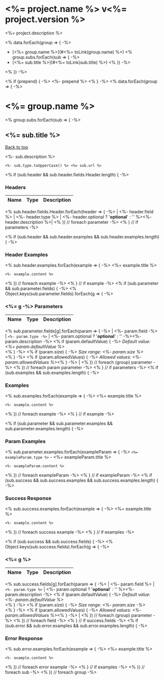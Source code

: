<a name="top"></a>
# <%= project.name %> v<%= project.version %>

<%= project.description %>

<% data.forEach(group => { -%>
- [<%= group.name %>](#<%= toLink(group.name) %>)
	<% group.subs.forEach(sub => { -%>
- [<%= sub.title %>](#<%= toLink(sub.title) %>)
	<% }) -%>

<% }) -%>

<% if (prepend) { -%>
<%- prepend %>
<% } -%>
<% data.forEach(group => { -%>
# <a name='<%= toLink(group.name) %>'></a> <%= group.name %>

<% group.subs.forEach(sub => { -%>
## <a name='<%= toLink(sub.title) %>'></a> <%= sub.title %>
[Back to top](#top)

<%- sub.description %>

```
<%- sub.type.toUpperCase() %> <%= sub.url %>
```
<% if (sub.header && sub.header.fields.Header.length) { -%>
### Headers
| Name    | Type      | Description                          |
|---------|-----------|--------------------------------------|
<% sub.header.fields.Header.forEach(header => { -%>
| <%- header.field %> | <%- header.type %> | <%- header.optional ? '**optional**' : '' %><%- header.description %>|
<% }) // foreach parameter -%>
<% } // if parameters -%>

<% if (sub.header && sub.header.examples && sub.header.examples.length) { -%>

### Header Examples
<% sub.header.examples.forEach(example => { -%>
<%= example.title %>

```
<%- example.content %>
```
<% }) // foreach example -%>
<% } // if example -%>
<% if (sub.parameter && sub.parameter.fields) { -%>
<% Object.keys(sub.parameter.fields).forEach(g => { -%>
### <%= g -%> Parameters
| Name     | Type       | Description                           |
|:---------|:-----------|:--------------------------------------|
<% sub.parameter.fields[g].forEach(param => { -%>
| <%- param.field -%> | `<%- param.type -%>` | <%- param.optional ? '**optional**' : '' -%><%- param.description -%>
<% if (param.defaultValue) { -%>
_Default value: <%= param.defaultValue %>_<br><% } -%>
<% if (param.size) { -%>
_Size range: <%- param.size %>_<br><% } -%>
<% if (param.allowedValues) { -%>
_Allowed values: <%- param.allowedValues %>_<% } -%> |
<% }) // foreach (group) parameter -%>
<% }) // foreach param parameter -%>
<% } // if parameters -%>
<% if (sub.examples && sub.examples.length) { -%>

### Examples
<% sub.examples.forEach(example => { -%>
<%= example.title %>

```
<%- example.content %>
```
<% }) // foreach example -%>
<% } // if example -%>

<% if (sub.parameter && sub.parameter.examples && sub.parameter.examples.length) { -%>
### Param Examples
<% sub.parameter.examples.forEach(exampleParam => { -%>
`<%= exampleParam.type %>` - <%= exampleParam.title %>

```<%= exampleParam.type %>
<%- exampleParam.content %>
```
<% }) // foreach exampleParam -%>
<% } // if exampleParam -%>
<% if (sub.success && sub.success.examples && sub.success.examples.length) { -%>
### Success Response
<% sub.success.examples.forEach(example => { -%>
<%= example.title %>

```
<%- example.content %>
```
<% }) // foreach success example -%>
<% } // if examples -%>

<% if (sub.success && sub.success.fields) { -%>
<% Object.keys(sub.success.fields).forEach(g => { -%>
### <%= g %>
| Name     | Type       | Description                           |
|:---------|:-----------|:--------------------------------------|
<% sub.success.fields[g].forEach(param => { -%>
| <%- param.field %> | `<%- param.type %>` | <%- param.optional ? '**optional**' : '' %><%- param.description -%>
<% if (param.defaultValue) { -%>
_Default value: <%- param.defaultValue %>_<br><% } -%>
<% if (param.size) { -%>
_Size range: <%- param.size -%>_<br><% } -%>
<% if (param.allowedValues) { -%>
_Allowed values: <%- param.allowedValues %>_<% } -%> |
<% }) // foreach (group) parameter -%>
<% }) // foreach field -%>
<% } // if success.fields -%>
<% if (sub.error && sub.error.examples && sub.error.examples.length) { -%>

### Error Response
<% sub.error.examples.forEach(example => { -%>
<%= example.title %>

```
<%- example.content %>
```
<% }) // foreach error example -%>
<% } // if examples -%>
<% }) // foreach sub  -%>
<% }) // foreach group -%>
